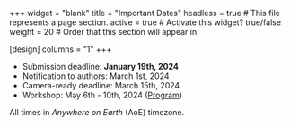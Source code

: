 +++
widget = "blank" 
title = "Important Dates"
headless = true  # This file represents a page section.
active = true  # Activate this widget? true/false
weight = 20  # Order that this section will appear in.

[design]
columns = "1"
+++


- Submission deadline: **January 19th, 2024**
- Notification to authors: March 1st, 2024
- Camera-ready deadline: March 15th, 2024 
- Workshop: May 6th - 10th, 2024 ([Program](#program))

All times in *Anywhere on Earth* (AoE) timezone.


